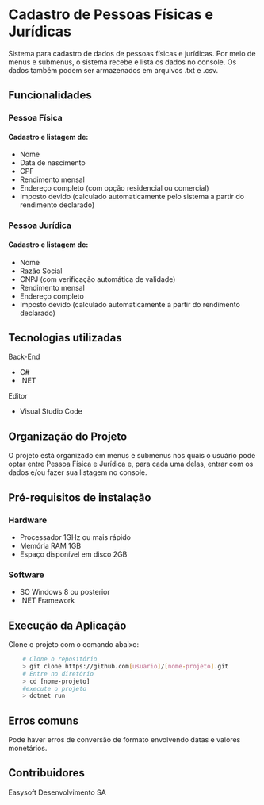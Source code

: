 # Cadastro de Pessoas Físicas e Jurídicas
Sistema para cadastro de dados de pessoas físicas e jurídicas. Por meio de menus e submenus, o sistema recebe e lista os dados no console. Os dados também podem ser armazenados em arquivos .txt e .csv.

## Funcionalidades

### Pessoa Física
#### Cadastro e listagem de:
- Nome
- Data de nascimento
- CPF
- Rendimento mensal
- Endereço completo (com opção residencial ou comercial)
- Imposto devido (calculado automaticamente pelo sistema a partir do rendimento declarado)

### Pessoa Jurídica
#### Cadastro e listagem de:
- Nome
- Razão Social
- CNPJ (com verificação automática de validade)
- Rendimento mensal
- Endereço completo
- Imposto devido (calculado automaticamente a partir do rendimento declarado)

## Tecnologias utilizadas
Back-End
- C#
- .NET

Editor
- Visual Studio Code

## Organização do Projeto

O projeto está organizado em menus e submenus nos quais o usuário pode optar entre Pessoa Física e Jurídica e, para cada uma delas, entrar com os dados e/ou fazer sua listagem no console.

## Pré-requisitos de instalação
### Hardware
- Processador 1GHz ou mais rápido
- Memória RAM 1GB
- Espaço disponível em disco 2GB

### Software
- SO Windows 8 ou posterior
- .NET Framework

## Execução da Aplicação
Clone o projeto com o comando abaixo:
```bash
    # Clone o repositório
    > git clone https://github.com[usuario]/[nome-projeto].git
    # Entre no diretório
    > cd [nome-projeto]
    #execute o projeto
    > dotnet run
```
## Erros comuns
Pode haver erros de conversão de formato envolvendo datas e valores monetários.

## Contribuidores
Easysoft Desenvolvimento SA


